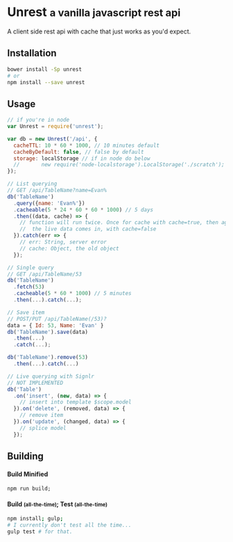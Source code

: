 # Unrest <small>a vanilla javascript rest api</small>

A client side rest api with cache that just works as you'd expect.

## Installation
```sh
bower install -Sp unrest
# or
npm install --save unrest
```

## Usage
```javascript
// if you're in node
var Unrest = require('unrest');

var db = new Unrest('/api', {
  cacheTTL: 10 * 60 * 1000, // 10 minutes default
  cacheByDefault: false, // false by default
  storage: localStorage // if in node do below
  //       new require('node-localstorage').LocalStorage('./scratch');
});

// List querying
// GET /api/TableName?name=Evan%
db('TableName')
  .query({name: 'Evan%'})
  .cacheable(5 * 24 * 60 * 60 * 1000) // 5 days
  .then((data, cache) => {
    // function will run twice. Once for cache with cache=true, then again when
    //  the live data comes in, with cache=false
  }).catch(err => {
    // err: String, server error
    // cache: Object, the old object
  });

// Single query
// GET /api/TableName/53
db('TableName')
  .fetch(53)
  .cacheable(5 * 60 * 1000) // 5 minutes
  .then(...).catch(...);

// Save item
// POST/PUT /api/TableName(/53)?
data = { Id: 53, Name: 'Evan' }
db('TableName').save(data)
  .then(...)
  .catch(...);

db('TableName').remove(53)
  .then(...).catch(...)

// Live querying with Signlr
// NOT IMPLEMENTED
db('Table')
  .on('insert', (new, data) => {
    // insert into template $scope.model
  }).on('delete', (removed, data) => {
    // remove item
  }).on('update', (changed, data) => {
    // splice model
  });
```

## Building

#### Build Minified
    npm run build;

#### Build <small>(all-the-time)</small>; Test <small>(all-the-time)</small>
```sh
npm install; gulp;
# I currently don't test all the time...
gulp test # for that.
```
